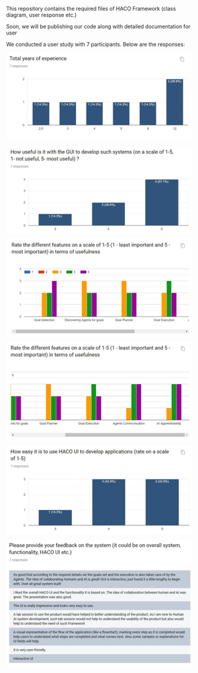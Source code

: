 This repository contains the required files of HACO Framework (class diagram, user response etc.)

Soon, we will be publishing our code along with detailed documentation for user 

We conducted a user study with 7 participants. Below are the responses:

![Screenshot](https://github.com/DigitalWorkforceTeam/HACO/blob/master/Years%20of%20Experience.JPG)

![Screenshot](https://github.com/DigitalWorkforceTeam/HACO/blob/master/GUIUsability.JPG)

![Screenshot](https://github.com/DigitalWorkforceTeam/HACO/blob/master/DiffrentFeaturesRate.JPG)

![Screenshot](https://github.com/DigitalWorkforceTeam/HACO/blob/master/DiffrentFeaturesRate-1.JPG)

![Screenshot](https://github.com/DigitalWorkforceTeam/HACO/blob/master/HACORate.JPG)

![Screenshot](https://github.com/DigitalWorkforceTeam/HACO/blob/master/Feedback.JPG)
